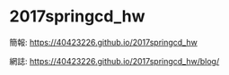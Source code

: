 # 2017springcd_hw
簡報: https://40423226.github.io/2017springcd_hw

網誌: https://40423226.github.io/2017springcd_hw/blog/